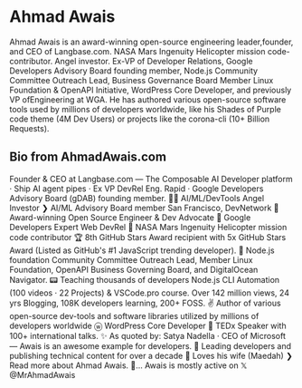 # Ahmad Awais

Ahmad Awais is an award-winning open-source engineering leader,​ founder, and CEO of Langbase.com. NASA Mars Ingenuity Helicopter mission code-contributor. Angel investor. Ex-VP of Developer Relations, Google Developers Advisory Board founding member, Node.js Community Committee Outreach Lead, Business Governance Board Member Linux Foundation & OpenAPI Initiative, WordPress Core​ Developer​, and previously VP ​of ​Engineering​​ at WGA. He has authored various open-source software tools used by millions of developers worldwide, like his Shades of Purple code theme (4M Dev Users)​ or projects like the​ corona-cli​ (10+ Billion Requests).


## Bio from AhmadAwais.com
Founder & CEO at Langbase.com — The Composable AI Developer platform · Ship AI agent pipes · Ex VP DevRel Eng. Rapid · Google Developers Advisory Board (gDAB) founding member. 🧑‍💻 AI/ML/DevTools Angel Investor ❯ AI/ML Advisory Board member San Francisco, DevNetwork
🎩 Award-winning Open Source Engineer & Dev Advocate 🦊 Google Developers Expert Web DevRel 🚀 NASA Mars Ingenuity Helicopter mission code contributor 🏆 8th GitHub Stars Award recipient with 5x GitHub Stars Award (Listed as GitHub's #1 JavaScript trending developer).
🌳 Node.js foundation Community Committee Outreach Lead, Member Linux Foundation, OpenAPI Business Governing Board, and DigitalOcean Navigator. 📟 Teaching thousands of developers Node.js CLI Automation (100 videos · 22 Projects) & VSCode.pro course. Over 142 million views, 24 yrs Blogging, 108K developers learning, 200+ FOSS.
✌️ Author of various open-source dev-tools and software libraries utilized by millions of developers worldwide ⓦ WordPress Core Developer 📣 TEDx Speaker with 100+ international talks.
✨ As quoted by: Satya Nadella · CEO of Microsoft — Awais is an awesome example for developers. 🙌 Leading developers and publishing technical content for over a decade 💜 Loves his wife (Maedah) ❯ Read more about Ahmad Awais.
👋… Awais is mostly active on 𝕏 @MrAhmadAwais
